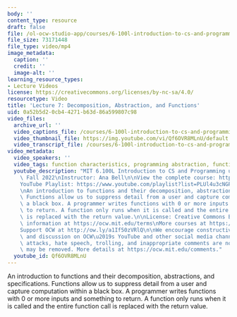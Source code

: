 ```yaml
---
body: ''
content_type: resource
draft: false
file: /ol-ocw-studio-app/courses/6-100l-introduction-to-cs-and-programming-using-python-fall-2022/6100l-lecture-7-multi_360p_16_9.mp4
file_size: 73171448
file_type: video/mp4
image_metadata:
  caption: ''
  credit: ''
  image-alt: ''
learning_resource_types:
- Lecture Videos
license: https://creativecommons.org/licenses/by-nc-sa/4.0/
resourcetype: Video
title: 'Lecture 7: Decomposition, Abstraction, and Functions'
uid: 0a52b5d2-0cb4-4271-b63d-86a599807c98
video_files:
  archive_url: ''
  video_captions_file: /courses/6-100l-introduction-to-cs-and-programming-using-python-fall-2022/1NWsD4yStlMPsvHXGgvg0oT1zF13vXErk_transcript.webvtt
  video_thumbnail_file: https://img.youtube.com/vi/Qf6OVR8MLnU/default.jpg
  video_transcript_file: /courses/6-100l-introduction-to-cs-and-programming-using-python-fall-2022/1NWsD4yStlMPsvHXGgvg0oT1zF13vXErk_transcript.pdf
video_metadata:
  video_speakers: ''
  video_tags: function characteristics, programming abstraction, function decomposition
  youtube_description: "MIT 6.100L Introduction to CS and Programming using Python,\
    \ Fall 2022\nInstructor: Ana Bell\n\nView the complete course: https://ocw.mit.edu/courses/6-100l-introduction-to-cs-and-programming-using-python-fall-2022/\n\
    YouTube Playlist: https://www.youtube.com/playlist?list=PLUl4u3cNGP62A-ynp6v6-LGBCzeH3VAQB\n\
    \nAn introduction to functions and their decomposition, abstractions, and specifications.\
    \ Functions allow us to suppress detail from a user and capture computation within\
    \ a black box. A programmer writes functions with 0 or more inputs and something\
    \ to return. A function only runs when it is called and the entire function call\
    \ is replaced with the return value.\n\nLicense: Creative Commons BY-NC-SA\nMore\
    \ information at https://ocw.mit.edu/terms\nMore courses at https://ocw.mit.edu\n\
    Support OCW at http://ow.ly/a1If50zVRlQ\n\nWe encourage constructive comments\
    \ and discussion on OCW\u2019s YouTube and other social media channels. Personal\
    \ attacks, hate speech, trolling, and inappropriate comments are not allowed and\
    \ may be removed. More details at https://ocw.mit.edu/comments."
  youtube_id: Qf6OVR8MLnU
---
```

An introduction to functions and their decomposition, abstractions, and specifications. Functions allow us to suppress detail from a user and capture computation within a black box. A programmer writes functions with 0 or more inputs and something to return. A function only runs when it is called and the entire function call is replaced with the return value.